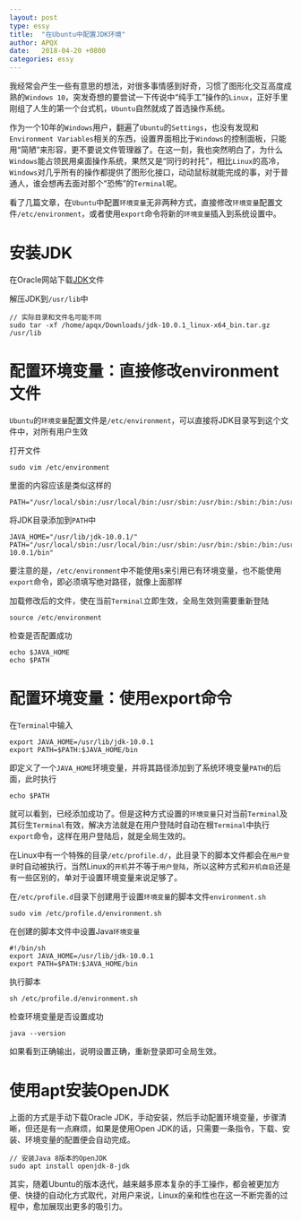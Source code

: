 ```yaml
---
layout: post
type: essy
title:  "在Ubuntu中配置JDK环境"
author: APQX
date:   2018-04-20 +0800
categories: essy
---
```


我经常会产生一些有意思的想法，对很多事情感到好奇，习惯了图形化交互高度成熟的`Windows 10`，突发奇想的要尝试一下传说中“纯手工”操作的`Linux`，正好手里刚组了人生的第一个台式机，`Ubuntu`自然就成了首选操作系统。

作为一个10年的`Windows`用户，翻遍了`Ubuntu`的`Settings`，也没有发现和`Environment Variables`相关的东西，设置界面相比于`Windows`的控制面板，只能用“简陋”来形容，更不要说文件管理器了。在这一刻，我也突然明白了，为什么`Windows`能占领民用桌面操作系统，果然又是“同行的衬托”，相比`Linux`的高冷，`Windows`对几乎所有的操作都提供了图形化接口，动动鼠标就能完成的事，对于普通人，谁会想再去面对那个“恐怖”的`Terminal`呢。

看了几篇文章，在`Ubuntu`中配置`环境变量`无非两种方式，直接修改`环境变量`配置文件`/etc/environment`，或者使用`export`命令将新的`环境变量`插入到系统设置中。

# 安装JDK

在Oracle网站下载[JDK](http://www.oracle.com/technetwork/java/javase/downloads/jdk10-downloads-4416644.html)文件

解压JDK到`/usr/lib`中

```
// 实际目录和文件名可能不同
sudo tar -xf /home/apqx/Downloads/jdk-10.0.1_linux-x64_bin.tar.gz /usr/lib
```

# 配置环境变量：直接修改environment文件

`Ubuntu`的`环境变量`配置文件是`/etc/environment`，可以直接将JDK目录写到这个文件中，对所有用户生效

打开文件

```
sudo vim /etc/environment
```

里面的内容应该是类似这样的

```
PATH="/usr/local/sbin:/usr/local/bin:/usr/sbin:/usr/bin:/sbin:/bin:/usr/games:/usr/local/games"
```

将JDK目录添加到`PATH`中

```
JAVA_HOME="/usr/lib/jdk-10.0.1/"
PATH="/usr/local/sbin:/usr/local/bin:/usr/sbin:/usr/bin:/sbin:/bin:/usr/games:/usr/local/games:/usr/lib/jdk-10.0.1/bin"
```

要注意的是，`/etc/environment`中不能使用`$`来引用已有环境变量，也不能使用`export`命令，即必须填写绝对路径，就像上面那样

加载修改后的文件，使在当前`Terminal`立即生效，全局生效则需要重新登陆

```
source /etc/environment
```

检查是否配置成功

```
echo $JAVA_HOME
echo $PATH
```

# 配置环境变量：使用export命令

在`Terminal`中输入

```
export JAVA_HOME=/usr/lib/jdk-10.0.1
export PATH=$PATH:$JAVA_HOME/bin
```

即定义了一个`JAVA_HOME`环境变量，并将其路径添加到了系统环境变量`PATH`的后面，此时执行

```
echo $PATH
```

就可以看到，已经添加成功了。但是这种方式设置的`环境变量`只对当前`Terminal`及其衍生`Terminal`有效，解决方法就是在用户登陆时自动在根`Terminal`中执行`export`命令，这样在用户登陆后，就是全局生效的。

在Linux中有一个特殊的目录`/etc/profile.d/`，此目录下的脚本文件都会在`用户登录`时自动被执行，当然Linux的`开机`并不等于`用户登陆`，所以这种方式和`开机自启`还是有一些区别的，单对于设置环境变量来说足够了。

在`/etc/profile.d`目录下创建用于设置`环境变量`的脚本文件`environment.sh`

```
sudo vim /etc/profile.d/environment.sh
```

在创建的脚本文件中设置Java`环境变量`

```
#!/bin/sh
export JAVA_HOME=/usr/lib/jdk-10.0.1
export PATH=$PATH:$JAVA_HOME/bin
```

执行脚本

```
sh /etc/profile.d/environment.sh
```

检查环境变量是否设置成功

```
java --version
```

如果看到正确输出，说明设置正确，重新登录即可全局生效。

# 使用apt安装OpenJDK

上面的方式是手动下载Oracle JDK，手动安装，然后手动配置环境变量，步骤清晰，但还是有一点麻烦，如果是使用Open JDK的话，只需要一条指令，下载、安装、环境变量的配置便会自动完成。

```
// 安装Java 8版本的OpenJDK
sudo apt install openjdk-8-jdk
```

其实，随着Ubuntu的版本迭代，越来越多原本复杂的手工操作，都会被更加方便、快捷的自动化方式取代，对用户来说，Linux的亲和性也在这一不断完善的过程中，愈加展现出更多的吸引力。